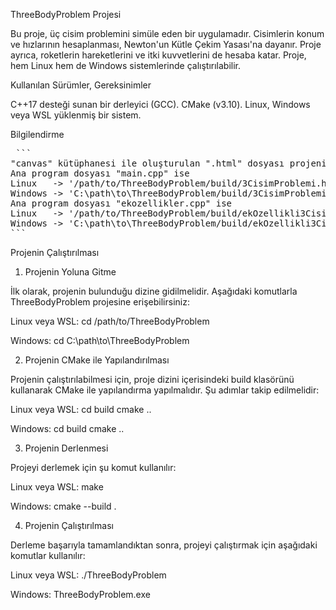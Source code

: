 ThreeBodyProblem Projesi

Bu proje, üç cisim problemini simüle eden bir uygulamadır.  Cisimlerin konum ve hızlarının hesaplanması, Newton'un Kütle Çekim Yasası'na dayanır. Proje ayrıca, roketlerin hareketlerini ve itki kuvvetlerini de hesaba katar. Proje, hem Linux hem de Windows sistemlerinde çalıştırılabilir.

Kullanılan Sürümler, Gereksinimler

C++17 desteği sunan bir derleyici (GCC).
CMake (v3.10).
Linux, Windows veya WSL yüklenmiş bir sistem.

Bilgilendirme
<pre> ``` 
"canvas" kütüphanesi ile oluşturulan ".html" dosyası projenin build klasöründe bulunmaktadır.
Ana program dosyası "main.cpp" ise
Linux   -> '/path/to/ThreeBodyProblem/build/3CisimProblemi.html' 
Windows -> 'C:\path\to\ThreeBodyProblem/build/3CisimProblemi.html'
Ana program dosyası "ekozellikler.cpp" ise
Linux   -> '/path/to/ThreeBodyProblem/build/ekOzellikli3CisimProblemi.html' 
Windows -> 'C:\path\to\ThreeBodyProblem/build/ekOzellikli3CisimProblemi.html'
``` </pre>
Projenin Çalıştırılması

1. Projenin Yoluna Gitme

İlk olarak, projenin bulunduğu dizine gidilmelidir. Aşağıdaki komutlarla ThreeBodyProblem projesine erişebilirsiniz:

Linux veya WSL:
cd /path/to/ThreeBodyProblem

Windows:
cd C:\path\to\ThreeBodyProblem

2. Projenin CMake ile Yapılandırılması

Projenin çalıştırılabilmesi için, proje dizini içerisindeki build klasörünü kullanarak CMake ile yapılandırma yapılmalıdır. Şu adımlar takip edilmelidir:

Linux veya WSL:
cd build
cmake ..

Windows:
cd build
cmake ..

3. Projenin Derlenmesi

Projeyi derlemek için şu komut kullanılır:

Linux veya WSL:
make

Windows:
cmake --build .

4. Projenin Çalıştırılması

Derleme başarıyla tamamlandıktan sonra, projeyi çalıştırmak için aşağıdaki komutlar kullanılır:

Linux veya WSL:
./ThreeBodyProblem

Windows:
ThreeBodyProblem.exe

